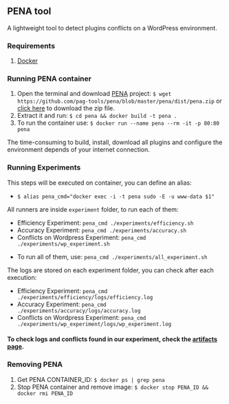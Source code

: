 ## PENA tool
A lightweight tool to detect plugins conflicts on a WordPress environment.

### Requirements
1. [Docker](https://www.docker.com/get-docker)

### Running PENA container
1. Open the terminal and download [PENA](https://github.com/pag-tools/pena/tree/master/pena) project: `$ wget https://github.com/pag-tools/pena/blob/master/pena/dist/pena.zip` or [click here](https://github.com/pag-tools/pena/blob/master/pena/dist/pena.zip) to download the zip file.
2. Extract it and run: `$ cd pena && docker build -t pena .`
3. To run the container use: `$ docker run --name pena --rm -it -p 80:80 pena`

The time-consuming to build, install, download all plugins and configure the environment depends of your internet connection.

### Running Experiments
This steps will be executed on container, you can define an alias: 
- `$ alias pena_cmd="docker exec -i -t pena sudo -E -u www-data $1"`

All runners are inside `experiment` folder, to run each of them:
- Efficiency Experiment: `pena_cmd ./experiments/efficiency.sh`
- Accuracy Experiment: `pena_cmd ./experiments/accuracy.sh`
- Conflicts on Wordpress Experiment: `pena_cmd ./experiments/wp_experiment.sh`

* To run all of them, use: `pena_cmd ./experiments/all_experiment.sh`

The logs are stored on each experiment folder, you can check after each execution:
- Efficiency Experiment: `pena_cmd ./experiments/efficiency/logs/efficiency.log`
- Accuracy Experiment: `pena_cmd ./experiments/accuracy/logs/accuracy.log`
- Conflicts on Wordpress Experiment: `pena_cmd ./experiments/wp_experiment/logs/wp_experiment.log`

#### To check logs and conflicts found in our experiment, check the [artifacts page](https://github.com/pag-tools/pena/tree/master/pena).

### Removing PENA
1. Get PENA CONTAINER_ID: `$ docker ps | grep pena`
2. Stop PENA container and remove image: `$ docker stop PENA_ID && docker rmi PENA_ID`
